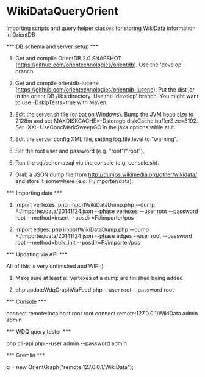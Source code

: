 WikiDataQueryOrient
===================

Importing scripts and query helper classes for storing WikiData information in OrientDB

*** DB schema and server setup ***

1)	Get and compile OrientDB 2.0 SNAPSHOT (https://github.com/orientechnologies/orientdb).
	Use the 'develop' branch.

2)	Get and compile orientdb-lucene (https://github.com/orientechnologies/orientdb-lucene).
	Put the dist jar in the orient DB /libs directory.
	Use the 'develop' branch. You might want to use -DskipTests=true with Maven.

3)  Edit the server.sh file (or bat on Windows).
	Bump the JVM heap size to 2128m and set MAXDISKCACHE=-Dstorage.diskCache.bufferSize=8192.
	Set -XX:+UseConcMarkSweepGC in the java options while at it.

4) 	Edit the server config XML file, setting log.file.level to "warning".

5) 	Set the root user and password (e.g. "root"/"root").

6) 	Run the sql/schema.sql via the console (e.g. console.sh).

7)	Grab a JSON dump file from http://dumps.wikimedia.org/other/wikidata/
    and store it somewhere (e.g. F:/importer/data).

*** Importing data ***

1) Import vertexes:
	php importWikiDataDump.php --dump F:/importer/data/20141124.json --phase vertexes --user root --password root --method=insert --posdir=F:/importer/pos

2) Import edges:
	php importWikiDataDump.php --dump F:/importer/data/20141124.json --phase edges --user root --password root --method=bulk_init --posdir=F:/importer/pos

*** Updating via API ***

All of this is very unfinished and WIP :)

1) Make sure at least all vertexes of a dump are finished being added

2) php updateWdqGraphViaFeed.php --user root --password root

*** Console ***

connect remote:localhost root root
connect remote:127.0.0.1/WikiData admin admin

*** WDQ query tester ***

php cli-api.php --user admin --password admin

*** Gremlin ***

g = new OrientGraph("remote:127.0.0.1/WikiData");